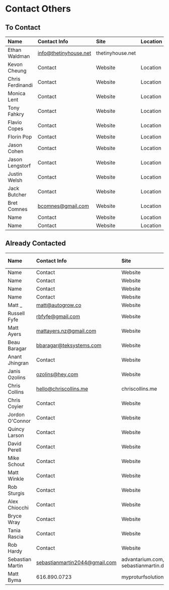 # Contact Others

## To Contact

| Name             | Contact Info          | Site             | Location |
| :--------------- | :-------------------- | :--------------- | :------- |
| Ethan Waldman    | info@thetinyhouse.net | thetinyhouse.net |          |
| Kevon Cheung     | Contact               | Website          | Location |
| Chris Ferdinandi | Contact               | Website          | Location |
| Monica Lent      | Contact               | Website          | Location |
| Tony Fahkry      | Contact               | Website          | Location |
| Flavio Copes     | Contact               | Website          | Location |
| Florin Pop       | Contact               | Website          | Location |
| Jason Cohen      | Contact               | Website          | Location |
| Jason Lengstorf  | Contact               | Website          | Location |
| Justin Welsh     | Contact               | Website          | Location |
| Jack Butcher     | Contact               | Website          | Location |
| Bret Comnes      | bcomnes@gmail.com     | Website          | Location |
| Name             | Contact               | Website          | Location |
| Name             | Contact               | Website          | Location |

## Already Contacted

| Name | Contact Info | Site | Location | Last Contacted |
| :-- | :-- | :-- | :-- | --: |
| Name | Contact | Website | Location | Date |
| Name | Contact | Website | Location | Date |
| Name | Contact | Website | Location | Date |
| Name | Contact | Website | Location | Date |
| Matt \_ | matt@autogrow.co | Website | Location | Date |
| Russell Fyfe | rbfyfe@gmail.com | Website | Location | Date |
| Matt Ayers | mattayers.nz@gmail.com | Website | Location | Date |
| Beau Baragar | bbaragar@teksystems.com | Website | Location | Date |
| Anant Jhingran | Contact | Website | Location | Date |
| Janis Ozolins | ozolins@hey.com | Website | Location | Date |
| Chris Collins | hello@chriscollins.me | chriscollins.me | Location | 02-08-2021 |
| Chris Coyier | Contact | Website | Location | Date |
| Jordon O'Connor | Contact | Website | Location | Date |
| Quincy Larson | Contact | Website | Location | Date |
| David Perell | Contact | Website | Location | Date |
| Mike Schout | Contact | Website | Location | Date |
| Matt Winkle | Contact | Website | Location | Date |
| Rob Sturgis | Contact | Website | Location | Date |
| Alex Chiocchi | Contact | Website | Location | Date |
| Bryce Wray | Contact | Website | Location | Date |
| Tania Rascia | Contact | Website | Location | Date |
| Rob Hardy | Contact | Website | Location | Date |
| Sebastian Martin | sebastianmartin2044@gmail.com | advantarium.com, sebastianmartin.dev | Munich, Germany | 02-23-2021 |
| Matt Byma | 616.890.0723 | myproturfsolutions.com | Walker, Michigan | 02-23-2021 |
